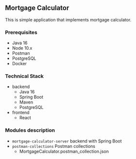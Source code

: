 ## Mortgage Calculator
This is simple application that implements mortgage calculator.

### Prerequisites
* Java 16
* Node 10.x
* Postman
* PostgreSQL
* Docker

### Technical Stack
* backend
    * Java 16
    * Spring Boot
    * Maven
    * PostgreSQL
* frontend
    * React

### Modules description
* `mortgage-calculator-server` backend with Spring Boot
* `postman-collections` Postman collections
    * MortgageCalculator.postman_collection.json
